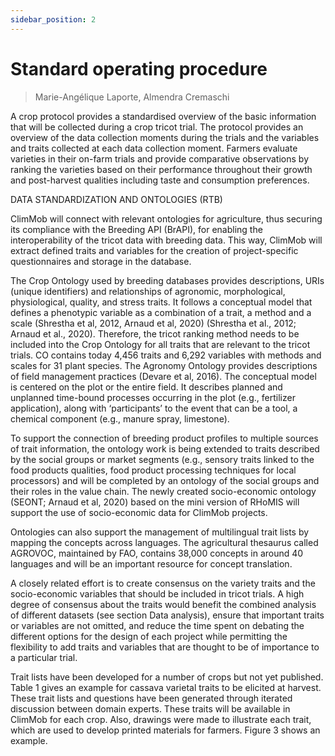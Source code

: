 ```yaml
---
sidebar_position: 2
---
```


# Standard operating procedure

> Marie-Angélique Laporte, Almendra Cremaschi

A crop protocol provides a standardised overview of the basic information that will be collected during a crop tricot trial. The protocol provides an overview of the data collection moments during the trials and the variables and traits collected at each data collection moment. Farmers evaluate varieties in their on-farm trials and provide comparative observations by ranking the varieties based on their performance throughout their growth and post-harvest qualities including taste and consumption preferences.

DATA STANDARDIZATION AND ONTOLOGIES (RTB)

ClimMob will connect with relevant ontologies for agriculture, thus securing its compliance with the Breeding API (BrAPI), for enabling the interoperability of the tricot data with breeding data. This way, ClimMob will extract defined traits and variables for the creation of project-specific questionnaires and storage in the database. 

The Crop Ontology used by breeding databases provides descriptions, URIs (unique identifiers) and relationships of agronomic, morphological, physiological, quality, and stress traits. It follows a conceptual model that defines a phenotypic variable as a combination of a trait, a method and a scale (Shrestha et al, 2012, Arnaud et al, 2020) (Shrestha et al., 2012; Arnaud et al., 2020). Therefore, the tricot ranking method needs to be included into the Crop Ontology for all traits that are relevant to the tricot trials.  CO contains today 4,456 traits and 6,292 variables with methods and scales for 31 plant species. The Agronomy Ontology provides descriptions of field management practices (Devare et al, 2016). The conceptual model is centered on the plot or the entire field. It describes planned and unplanned time-bound processes occurring in the plot (e.g., fertilizer application), along with ‘participants’ to the event that can be a tool, a chemical component (e.g., manure spray, limestone). 

To support the connection of breeding product profiles to multiple sources of trait information, the ontology work is being extended to traits described by the social groups or market segments (e.g., sensory traits linked to the food products qualities, food product processing techniques for local processors) and will be completed by an ontology of the social groups and their roles in the value chain. The newly created socio-economic ontology (SEONT; Arnaud et al, 2020) based on the mini version of RHoMIS will support the use of socio-economic data for ClimMob projects. 

Ontologies can also support the management of multilingual trait lists by mapping the concepts across languages. The agricultural thesaurus called AGROVOC, maintained by FAO, contains 38,000 concepts in around 40 languages and will be an important resource for concept translation. 

A closely related effort is to create consensus on the variety traits and the socio-economic variables that should be included in tricot trials. A high degree of consensus about the traits would benefit the combined analysis of different datasets (see section Data analysis), ensure that important traits or variables are not omitted, and reduce the time spent on debating the different options for the design of each project while permitting the flexibility to add traits and variables that are thought to be of importance to a particular trial.  

Trait lists have been developed for a number of crops but not yet published. Table 1 gives an example for cassava varietal traits to be elicited at harvest. These trait lists and questions have been generated through iterated discussion between domain experts. These traits will be available in ClimMob for each crop. Also, drawings were made to illustrate each trait, which are used to develop printed materials for farmers. Figure 3 shows an example. 
 